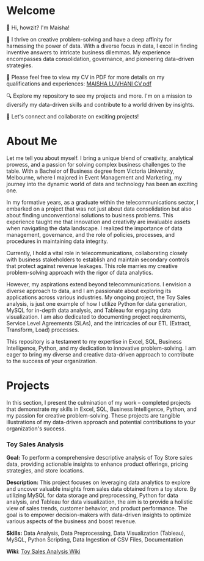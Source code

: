 # Welcome
👋 Hi, howzit? I'm Maisha!

🚀 I thrive on creative problem-solving and have a deep affinity for harnessing the power of data. With a diverse focus in data, I excel in finding inventive answers to intricate business dilemmas. My experience encompasses data consolidation, governance, and pioneering data-driven strategies. 

💼 Please feel free to view my CV in PDF for more details on my qualifications and experiences: [MAISHA LUVHANI CV.pdf](https://github.com/maishaluv/Analyst-Portfolio/files/12611337/MAISHA.LUVHANI.CV.pdf)

 
🔍 Explore my repository to see my projects and more. I'm on a mission to diversify my data-driven skills and contribute to a world driven by insights.

🌟 Let's connect and collaborate on exciting projects!


# About Me
Let me tell you about myself. I bring a unique blend of creativity, analytical prowess, and a passion for solving complex business challenges to the table. With a Bachelor of Business degree from Victoria University, Melbourne, where I majored in Event Management and Marketing, my journey into the dynamic world of data and technology has been an exciting one.

In my formative years, as a graduate within the telecommunications sector, I embarked on a project that was not just about data consolidation but also about finding unconventional solutions to business problems. This experience taught me that innovation and creativity are invaluable assets when navigating the data landscape. I realized the importance of data management, governance, and the role of policies, processes, and procedures in maintaining data integrity.

Currently, I hold a vital role in telecommunications, collaborating closely with business stakeholders to establish and maintain secondary controls that protect against revenue leakages. This role marries my creative problem-solving approach with the rigor of data analytics.

However, my aspirations extend beyond telecommunications. I envision a diverse approach to data, and I am passionate about exploring its applications across various industries. My ongoing project, the Toy Sales analysis, is just one example of how I utilize Python for data generation, MySQL for in-depth data analysis, and Tableau for engaging data visualization. I am also dedicated to documenting project requirements, Service Level Agreements (SLAs), and the intricacies of our ETL (Extract, Transform, Load) processes.

This repository is a testament to my expertise in Excel, SQL, Business Intelligence, Python, and my dedication to innovative problem-solving. I am eager to bring my diverse and creative data-driven approach to contribute to the success of your organization.

# Projects
In this section, I present the culmination of my work – completed projects that demonstrate my skills in Excel, SQL, Business Intelligence, Python, and my passion for creative problem-solving. These projects are tangible illustrations of my data-driven approach and potential contributions to your organization's success.

### Toy Sales Analysis

**Goal:** To perform a comprehensive descriptive analysis of Toy Store sales data, providing actionable insights to enhance product offerings, pricing strategies, and store locations.

**Description:** This project focuses on leveraging data analytics to explore and uncover valuable insights from sales data obtained from a toy store. By utilizing MySQL for data storage and preprocessing, Python for data analysis, and Tableau for data visualization, the aim is to provide a holistic view of sales trends, customer behavior, and product performance. The goal is to empower decision-makers with data-driven insights to optimize various aspects of the business and boost revenue.

**Skills:** Data Analysis, Data Preprocessing, Data Visualization (Tableau), MySQL, Python Scripting, Data Ingestion of CSV Files, Documentation

**Wiki**: [Toy Sales Analysis Wiki](https://github.com/maishaluv/Analyst-Portfolio/wiki/Toy-Sales-Analysis-Wiki)








